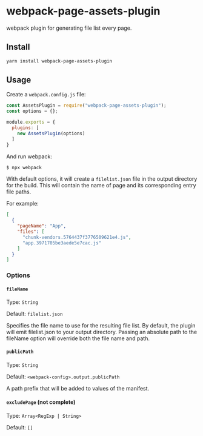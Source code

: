 # webpack-page-assets-plugin

webpack plugin for generating file list every page.

## Install 

```bash
yarn install webpack-page-assets-plugin
```

## Usage

Create a `webpack.config.js` file:

```javascript
const AssetsPlugin = require("webpack-page-assets-plugin");
const options = {};

module.exports = {
  plugins: [
    new AssetsPlugin(options)
  ]
}
```

And run webpack:

```bash
$ npx webpack
```

With default options, it will create a `filelist.json` file in the output directory for the build. This will contain the name of page and its corresponding entry file paths.  

For example:

```json
[
  {
    "pageName": "App",
    "files": [
      "chunk-vendors.5764437f3776509621e4.js",
      "app.3971705be3aede5e7cac.js"
    ]
  }
]
```

### Options

#### `fileName`

Type: `String`

Default: `filelist.json`

Specifies the file name to use for the resulting file list. By default, the plugin will emit filelist.json to your output directory. Passing an absolute path to the fileName option will override both the file name and path.

#### `publicPath`

Type: `String`

Default: `<webpack-config>.output.publicPath`

A path prefix that will be added to values of the manifest.

#### `excludePage` (not complete)

Type: `Array<RegExp | String>`

Default: `[]`
